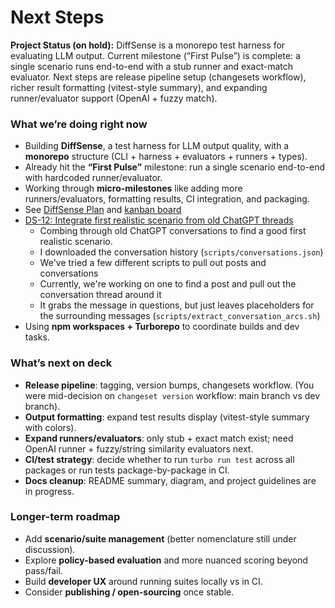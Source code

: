 # Next Steps

**Project Status (on hold):** DiffSense is a monorepo test harness for evaluating LLM output. Current milestone (“First Pulse”) is complete: a single scenario runs end-to-end with a stub runner and exact-match evaluator. Next steps are release pipeline setup (changesets workflow), richer result formatting (vitest-style summary), and expanding runner/evaluator support (OpenAI + fuzzy match).

### What we’re doing right now

- Building **DiffSense**, a test harness for LLM output quality, with a **monorepo** structure (CLI + harness + evaluators + runners + types).
- Already hit the **“First Pulse”** milestone: run a single scenario end-to-end with hardcoded runner/evaluator.
- Working through **micro-milestones** like adding more runners/evaluators, formatting results, CI integration, and packaging.
- See [DiffSense Plan](https://workflowy.com/#/0d63f7f16d9d) and [kanban board](https://workflowy.com/#/d6432a76b8b6)
- [DS-12: Integrate first realistic scenario from old ChatGPT threads](https://workflowy.com/#/205d5c331e1b)
  - Combing through old ChatGPT conversations to find a good first realistic scenario.
  - I downloaded the conversation history (`scripts/conversations.json`)
  - We've tried a few different scripts to pull out posts and conversations
  - Currently, we're working on one to find a post and pull out the conversation thread around it
  - It grabs the message in questions, but just leaves placeholders for the surrounding messages (`scripts/extract_conversation_arcs.sh`)
- Using **npm workspaces + Turborepo** to coordinate builds and dev tasks.

### What’s next on deck

- **Release pipeline**: tagging, version bumps, changesets workflow. (You were mid-decision on `changeset version` workflow: main branch vs dev branch).
- **Output formatting**: expand test results display (vitest-style summary with colors).
- **Expand runners/evaluators**: only stub + exact match exist; need OpenAI runner + fuzzy/string similarity evaluators next.
- **CI/test strategy**: decide whether to run `turbo run test` across all packages or run tests package-by-package in CI.
- **Docs cleanup**: README summary, diagram, and project guidelines are in progress.

### Longer-term roadmap

- Add **scenario/suite management** (better nomenclature still under discussion).
- Explore **policy-based evaluation** and more nuanced scoring beyond pass/fail.
- Build **developer UX** around running suites locally vs in CI.
- Consider **publishing / open-sourcing** once stable.
